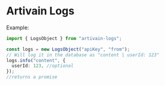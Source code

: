 # Artivain Logs

Example:

```typescript
import { LogsObject } from "artivain-logs";

const logs = new LogsObject("apiKey", "from");
// Will log it in the database as "content | userId: 123"
logs.info("content", {
  userId: 123, //optional
});
//returns a promise
```
